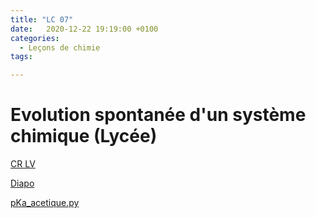```yaml
---
title: "LC 07"
date:   2020-12-22 19:19:00 +0100
categories:
  - Leçons de chimie
tags:

---
```

# Evolution spontanée d'un système chimique (Lycée)

[CR LV](/assets/pdf/LC07.pdf)

<object class="pdf fitvidsignore" data="/assets/pdf/LC07.pdf" type="application/pdf"></object>

<a href="/assets/pptx/LC07.pptx" download>Diapo</a>

<a href="/assets/python/pKa_acetique.py" download>pKa_acetique.py</a> 

